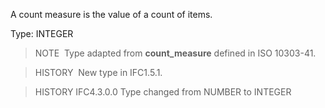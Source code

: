 A count measure is the value of a count of items.

Type: INTEGER

> NOTE&nbsp; Type adapted from **count_measure** defined in ISO 10303-41.

> HISTORY&nbsp; New type in IFC1.5.1.

> HISTORY IFC4.3.0.0 Type changed from NUMBER to INTEGER
